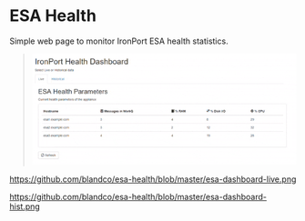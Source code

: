 # ESA Health

Simple web page to monitor IronPort ESA health statistics.

> ![Screenshot](https://github.com/blandco/esa-health/blob/master/esa-dashboard-gif.gif)

https://github.com/blandco/esa-health/blob/master/esa-dashboard-live.png

https://github.com/blandco/esa-health/blob/master/esa-dashboard-hist.png

